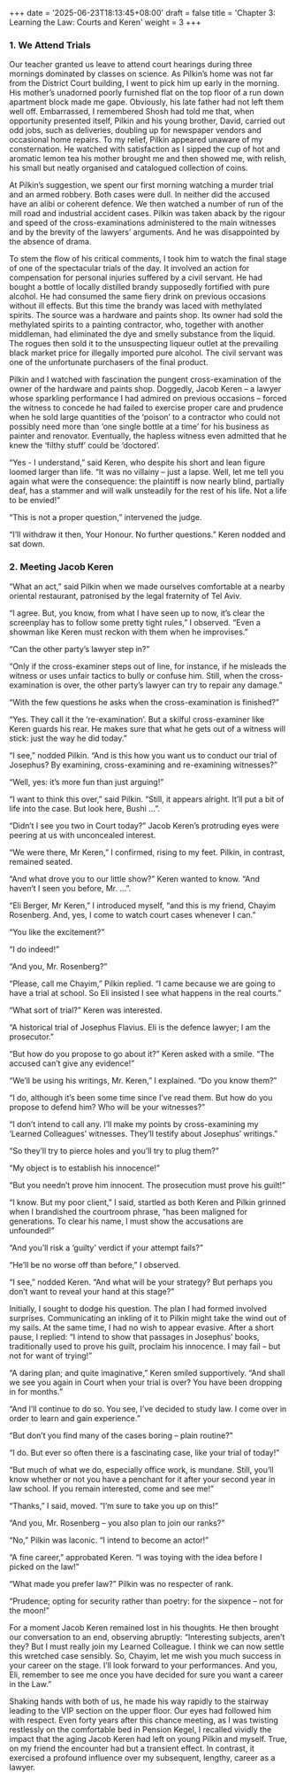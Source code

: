 +++
date = '2025-06-23T18:13:45+08:00'
draft = false
title = 'Chapter 3: Learning the Law: Courts and Keren'
weight = 3
+++

### 1. We Attend Trials

Our  teacher  granted  us leave to attend court  hearings during  three  mornings dominated  by  classes  on  science. As Pilkin’s home was  not  far  from  the District  Court  building,  I went to pick him up early in  the  morning.  His mother’s  unadorned  poorly furnished flat on the top floor of a  run  down apartment  block made me gape. Obviously, his late father had not  left  them well  off. Embarrassed, I remembered Shosh had told me that, when  opportunity presented  itself, Pilkin and his young brother, David, carried out odd  jobs, such  as  deliveries, doubling up for newspaper vendors  and  occasional  home repairs. To my relief, Pilkin appeared unaware of my consternation. He watched with satisfaction  as I sipped the cup of hot and aromatic lemon tea his mother brought  me  and then  showed  me, with relish, his small but neatly organised  and  catalogued collection of coins.

At  Pilkin’s  suggestion, we spent our first morning  watching  a  murder trial  and an armed robbery. Both cases were dull. In  neither  did the  accused have an alibi or coherent defence. We then watched a number of run of  the mill   road  and  industrial accident cases. Pilkin was taken  aback   by  the rigour and speed of the cross-examinations administered to the main  witnesses and  by  the  brevity of the lawyers’ arguments. And he was disappointed by the absence of drama.

To stem the flow of his critical comments, I took him to watch the final stage  of one of the spectacular trials of the day. It involved an action  for compensation for personal injuries suffered by a civil servant. He had bought a bottle  of  locally  distilled   brandy supposedly  fortified with pure alcohol. He had consumed the same fiery  drink on  previous  occasions without ill effects.  But this time the brandy was  laced  with  methylated spirits.  The  source was a hardware and paints shop. Its owner had sold  the  methylated  spirits to a painting contractor,  who,  together  with another  middleman, had eliminated the dye and smelly substance from the  liquid. The  rogues then sold it to the unsuspecting liqueur outlet at the  prevailing black market price for illegally imported pure alcohol. The civil servant was one of the unfortunate purchasers of the final product.

Pilkin  and I watched with fascination the pungent cross-examination  of the owner of the hardware and paints shop. Doggedly, Jacob Keren – a lawyer whose sparkling performance I had admired on previous occasions –  forced the witness to concede he had failed  to exercise proper care and prudence when he sold large quantities  of the ‘poison’ to a contractor who could not possibly need more than ‘one single bottle  at a time’ for his business as painter and renovator. Eventually,  the hapless  witness  even  admitted  that he knew the  ‘filthy  stuff’  could  be ‘doctored’.

“Yes - I understand,” said Keren, who despite his short and lean figure  loomed larger  than life.  “It was no villainy – just a lapse. Well, let me tell  you again what were the consequence: the plaintiff is now nearly blind,  partially deaf,  has a stammer and will walk unsteadily for the rest  of his life. Not a life to be envied!”

“This is not a proper question,” intervened the judge.

“I’ll  withdraw  it then, Your Honour. No further questions.”  Keren  nodded and sat down.

### 2. Meeting Jacob Keren

“What  an  act,”  said Pilkin when we made ourselves comfortable  at  a  nearby oriental restaurant, patronised by the legal fraternity of Tel Aviv.

“I agree. But, you know,  from what I have seen up to now, it’s clear  the screenplay has to follow some pretty tight rules,” I observed. “Even a showman like Keren must reckon with them when he improvises.”

“Can the other party’s lawyer step in?”

“Only  if the cross-examiner steps out of line, for instance, if  he  misleads the  witness or uses unfair tactics to bully or confuse him. Still,  when  the cross-examination is over, the other party’s lawyer can try to repair any damage.”

“With the few questions he asks when the cross-examination is finished?”

“Yes. They call it the ‘re-examination’. But a skilful cross-examiner like Keren guards his rear. He makes  sure that what he gets out of a witness will stick: just the way he did today.”

“I  see,” nodded Pilkin. “And is this how you want us to conduct our  trial  of Josephus? By examining, cross-examining and re-examining witnesses?”

“Well, yes: it’s more fun than just arguing!”

“I want to think this over,” said Pilkin. “Still, it appears alright. It’ll  put a bit of life into the case. But look here, Bushi ...”.




“Didn’t  I see you two in Court today?”  Jacob Keren’s protruding eyes were peering at us with unconcealed interest.

“We were there, Mr Keren,” I confirmed, rising  to my feet. Pilkin, in contrast, remained seated.

“And what drove you to our little show?” Keren wanted to know. “And haven’t  I seen you before, Mr. ...”.

“Eli  Berger,  Mr Keren,” I introduced myself, “and this is my  friend,  Chayim Rosenberg. And, yes, I come to watch court cases whenever I can.”

“You like the excitement?”

“I do indeed!”

“And you, Mr. Rosenberg?”

“Please, call me Chayim,” Pilkin replied. “I came because we are  going to  have  a trial at school. So Eli insisted I see what happens  in  the  real courts.”

“What sort of trial?” Keren was interested.

“A  historical trial of Josephus Flavius. Eli is the defence lawyer; I am  the prosecutor.”

“But how do you propose to go about it?” Keren asked with a smile. “The accused can’t give any evidence!”

“We’ll be using his writings, Mr. Keren,” I explained. “Do you know them?”

“I  do,  although  it’s been some time since I’ve read them. But  how  do  you propose to defend him? Who will be your witnesses?”

“I  don’t  intend  to  call any. I’ll make my points  by  cross-examining  my ‘Learned Colleagues’ witnesses. They’ll testify about Josephus’ writings.”

“So they’ll try to pierce holes and you’ll try to plug them?”

“My object is to establish his innocence!”

“But you needn’t prove him innocent. The prosecution must prove his guilt!”

“I know.  But  my poor client,” I said, startled as  both  Keren  and Pilkin grinned when I brandished the courtroom phrase, “has been maligned  for generations. To clear his name, I must show the accusations are unfounded!”

“And you’ll risk a ‘guilty’ verdict if your attempt fails?”

“He’ll be no worse off than before,” I observed.

“I see,” nodded Keren. “And what will be your strategy? But perhaps you don’t want to reveal your hand at this stage?”

Initially, I sought to dodge his question. The plan I had formed involved surprises. Communicating  an inkling of it to Pilkin might take the wind out of my sails. At the same time, I had no wish to appear evasive. After a short pause, I replied: “I intend to show that passages in Josephus’ books,  traditionally  used to prove his guilt, proclaim his innocence. I may fail – but not for want of trying!”

“A  daring plan; and quite imaginative,” Keren smiled supportively. “And  shall we  see you again in Court when your trial is over? You have been dropping  in for months.”

“And  I’ll continue to do so. You see, I’ve decided to study law. I come over in order to learn and gain experience.”

“But don’t you find many of the cases boring – plain routine?”

“I  do. But ever so often there is a fascinating case, like your  trial of today!”

“But much of what we do, especially office work, is mundane. Still, you’ll know  whether or not you have a penchant for it after your second year in law school. If you remain interested, come and see me!”

“Thanks,” I said, moved. “I’m sure to take you up on this!”

“And  you, Mr. Rosenberg – you also plan to join our ranks?”

“No,” Pilkin was laconic. “I intend to become an actor!”

“A fine career,” approbated Keren. “I was toying with the idea before I  picked on the law!”

“What made you prefer law?” Pilkin was no respecter of rank.

“Prudence; opting for security rather than poetry: for the sixpence – not  for the moon!”

For  a moment Jacob Keren remained lost in his thoughts. He then brought our conversation to an end,  observing   abruptly: “Interesting subjects, aren’t they? But I must really join my Learned Colleague. I think we can now  settle this wretched case sensibly. So, Chayim, let me wish you much success in  your career  on  the stage. I’ll look forward to your performances. And  you,  Eli, remember  to see me once you have decided for sure you want a career in the Law.”

Shaking hands with both of us, he made his  way rapidly to the stairway leading to the VIP section on the upper floor. Our eyes had followed him with respect. Even forty years after this chance meeting, as I was twisting  restlessly on the comfortable bed in Pension Kegel,  I recalled vividly the impact that the aging Jacob Keren  had left on young Pilkin and myself. True, on my friend the encounter had but a  transient effect. In contrast,  it exercised a profound influence over my subsequent, lengthy, career as a lawyer.
